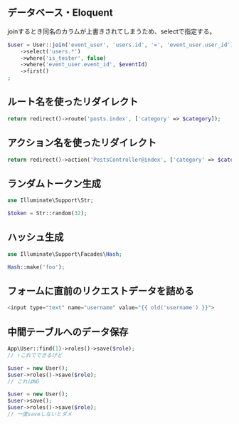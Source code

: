 ## データベース・Eloquent

joinするとき同名のカラムが上書きされてしまうため、selectで指定する。

```php
$user = User::join('event_user', 'users.id', '=', 'event_user.user_id')
    ->select('users.*')
    ->where('is_tester', false)
    ->where('event_user.event_id', $eventId)
    ->first()
;
```

## ルート名を使ったリダイレクト

```php
return redirect()->route('posts.index', ['category' => $category]);
```

## アクション名を使ったリダイレクト

```php
return redirect()->action('PostsController@index', ['category' => $category]);
```

## ランダムトークン生成

```php
use Illuminate\Support\Str;

$token = Str::random(32);
```

## ハッシュ生成

```php
use Illuminate\Support\Facades\Hash;

Hash::make('foo');
```

## フォームに直前のリクエストデータを詰める

```php
<input type="text" name="username" value="{{ old('username') }}">
```

## 中間テーブルへのデータ保存

```php
App\User::find(1)->roles()->save($role);
// ↑これでできるけど

$user = new User();
$user->roles()->save($role);
// これはNG

$user = new User();
$user->save();
$user->roles()->save($role);
// 一度saveしないとダメ
```